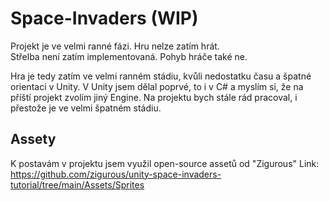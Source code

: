 # Space-Invaders (WIP)
Projekt je ve velmi ranné fázi. Hru nelze zatím hrát.  
Střelba není zatím implementovaná.
Pohyb hráče také ne.

Hra je tedy zatím ve velmi ranném stádiu, kvůli nedostatku času a špatné orientaci v Unity.
V Unity jsem dělal poprvé, to i v C# a myslím si, že na příští projekt zvolím jiný Engine.
Na projektu bych stále rád pracoval, i přestože je ve velmi špatném stádiu.

## Assety
K postavám v projektu jsem využil open-source assetů od "Zigurous"
Link: https://github.com/zigurous/unity-space-invaders-tutorial/tree/main/Assets/Sprites
